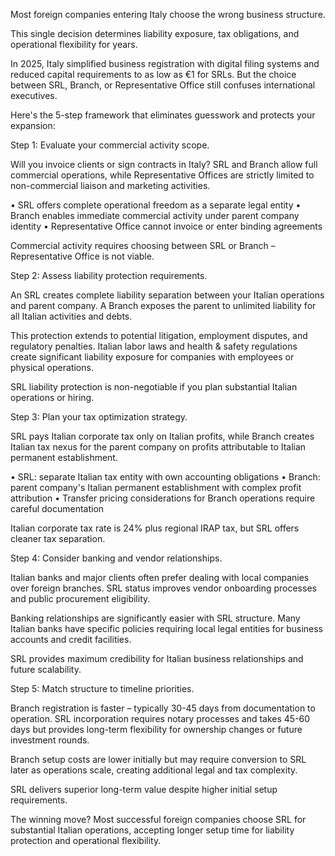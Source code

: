 Most foreign companies entering Italy choose the wrong business structure.

This single decision determines liability exposure, tax obligations, and operational flexibility for years.

In 2025, Italy simplified business registration with digital filing systems and reduced capital requirements to as low as €1 for SRLs. But the choice between SRL, Branch, or Representative Office still confuses international executives.

Here's the 5-step framework that eliminates guesswork and protects your expansion:

Step 1: Evaluate your commercial activity scope.

Will you invoice clients or sign contracts in Italy? SRL and Branch allow full commercial operations, while Representative Offices are strictly limited to non-commercial liaison and marketing activities.

• SRL offers complete operational freedom as a separate legal entity
• Branch enables immediate commercial activity under parent company identity
• Representative Office cannot invoice or enter binding agreements

Commercial activity requires choosing between SRL or Branch – Representative Office is not viable.

Step 2: Assess liability protection requirements.

An SRL creates complete liability separation between your Italian operations and parent company. A Branch exposes the parent to unlimited liability for all Italian activities and debts.

This protection extends to potential litigation, employment disputes, and regulatory penalties. Italian labor laws and health & safety regulations create significant liability exposure for companies with employees or physical operations.

SRL liability protection is non-negotiable if you plan substantial Italian operations or hiring.

Step 3: Plan your tax optimization strategy.

SRL pays Italian corporate tax only on Italian profits, while Branch creates Italian tax nexus for the parent company on profits attributable to Italian permanent establishment.

• SRL: separate Italian tax entity with own accounting obligations
• Branch: parent company's Italian permanent establishment with complex profit attribution
• Transfer pricing considerations for Branch operations require careful documentation

Italian corporate tax rate is 24% plus regional IRAP tax, but SRL offers cleaner tax separation.

Step 4: Consider banking and vendor relationships.

Italian banks and major clients often prefer dealing with local companies over foreign branches. SRL status improves vendor onboarding processes and public procurement eligibility.

Banking relationships are significantly easier with SRL structure. Many Italian banks have specific policies requiring local legal entities for business accounts and credit facilities.

SRL provides maximum credibility for Italian business relationships and future scalability.

Step 5: Match structure to timeline priorities.

Branch registration is faster – typically 30-45 days from documentation to operation. SRL incorporation requires notary processes and takes 45-60 days but provides long-term flexibility for ownership changes or future investment rounds.

Branch setup costs are lower initially but may require conversion to SRL later as operations scale, creating additional legal and tax complexity.

SRL delivers superior long-term value despite higher initial setup requirements.

The winning move? Most successful foreign companies choose SRL for substantial Italian operations, accepting longer setup time for liability protection and operational flexibility.